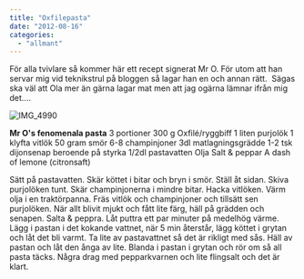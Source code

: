 ```yaml
---
title: "Oxfilepasta"
date: "2012-08-16"
categories: 
  - "allmant"
---
```


För alla tvivlare så kommer här ett recept signerat Mr O. För utom att han servar mig vid teknikstrul på bloggen så lagar han en och annan rätt.  Sägas ska väl att Ola mer än gärna lagar mat men att jag ogärna lämnar ifrån mig det....

![](/static/img/IMG_4990-1024x682.jpg "IMG_4990")

**Mr O's fenomenala pasta** 3 portioner 300 g Oxfilé/ryggbiff 1 liten purjolök 1 klyfta vitlök 50 gram smör 6-8 champinjoner 3dl matlagningsgrädde 1-2 tsk dijonsenap beroende på styrka 1/2dl pastavatten Olja Salt & peppar A dash of lemone (citronsaft)

Sätt på pastavatten. Skär köttet i bitar och bryn i smör. Ställ åt sidan. Skiva purjolöken tunt. Skär champinjonerna i mindre bitar. Hacka vitlöken. Värm olja i en traktörpanna. Fräs vitlök och champinjoner och tillsätt sen purjolöken. När allt blivit mjukt och fått lite färg, häll på grädden och senapen. Salta & peppra. Låt puttra ett par minuter på medelhög värme. Lägg i pastan i det kokande vattnet, när 5 min återstår, lägg köttet i grytan och låt det bli varmt. Ta lite av pastavattnet så det är rikligt med sås. Häll av pastan och låt den ånga av lite. Blanda i pastan i grytan och rör om så all pasta täcks. Några drag med pepparkvarnen och lite flingsalt och det är klart.
